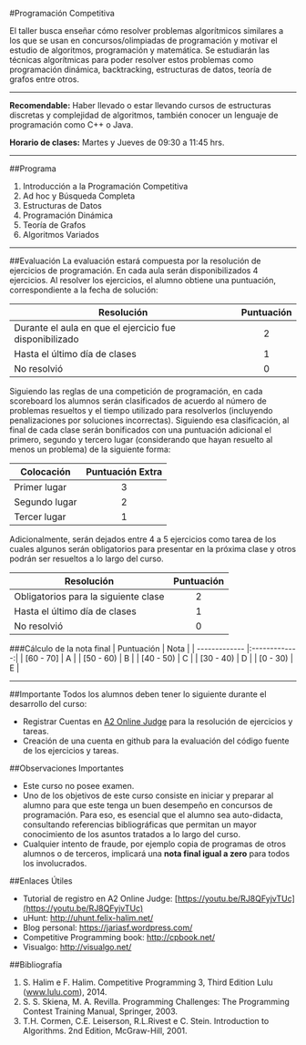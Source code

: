 #Programación Competitiva

El taller busca enseñar cómo resolver problemas algorítmicos similares a los que se usan en 
concursos/olimpiadas de programación y motivar el estudio de algoritmos, programación y matemática. 
Se estudiarán las técnicas algorítmicas para poder resolver estos problemas como programación dinámica, backtracking, estructuras de datos, teoría de grafos entre otros.

-------------------------------------------------------------------------------------------------
**Recomendable:** Haber llevado o estar llevando cursos de estructuras discretas y complejidad de algoritmos, 
también conocer un lenguaje de programación como C++ o Java.

**Horario de clases:** Martes y Jueves de 09:30 a 11:45 hrs.

-------------------------------------------------------------------------------------------------
##Programa <Enter>
1. Introducción a la Programación Competitiva
2. Ad hoc y Búsqueda Completa
3. Estructuras de Datos
4. Programación Dinámica
5. Teoría de Grafos
6. Algoritmos Variados

-------------------------------------------------------------------------------------------------
##Evaluación <Enter>
La evaluación estará compuesta por la resolución de ejercicios de programación. En cada aula serán disponibilizados 4 ejercicios.
Al resolver los ejercicios, el alumno obtiene una puntuación, correspondiente a la fecha de solución:

| Resolución    | Puntuación    |
| ------------- |:-------------:|
| Durante el aula en que el ejercicio fue disponibilizado | 2 |
| Hasta el último día de clases      | 1 |
| No resolvió | 0     |

Siguiendo las reglas de una competición de programación, en cada scoreboard los alumnos serán clasificados de acuerdo al número
de problemas resueltos y el tiempo utilizado para resolverlos (incluyendo penalizaciones por soluciones incorrectas).
Siguiendo esa clasificación, al final de cada clase serán bonificados con una puntuación adicional el primero, segundo y
tercero lugar (considerando que hayan resuelto al menos un problema) de la siguiente forma:

| Colocación   | Puntuación Extra  |
| ------------- |:-------------:|
| Primer lugar | 3 |
| Segundo lugar | 2 |
| Tercer lugar | 1     |

Adicionalmente, serán dejados entre 4 a 5 ejercicios como tarea de los cuales algunos serán obligatorios para presentar
en la próxima clase y otros podrán ser resueltos a lo largo del curso.

| Resolución    | Puntuación    |
| ------------- |:-------------:|
| Obligatorios para la siguiente clase  | 2 |
| Hasta el último día de clases | 1 |
| No resolvió | 0  |

###Cálculo de la nota final
| Puntuación    | Nota    |
| ------------- |:-------------:|
| [60 - 70]  | A |
| [50 - 60) | B |
| [40 - 50) | C  |
| [30 - 40) | D  |
| [0 - 30) | E  |

-------------------------------------------------------------------------------------------------
##Importante <Enter>
Todos los alumnos deben tener lo siguiente durante el desarrollo del curso: <Enter>
- Registrar Cuentas en [A2 Online Judge](http://a2oj.com/) para la resolución de ejercicios y tareas.
- Creación de una cuenta en github para la evaluación del código fuente de los ejercicios y tareas.
 
##Observaciones Importantes <Enter>

- Este curso no posee examen.
- Uno de los objetivos de este curso consiste en iniciar y preparar al alumno para que este tenga un buen desempeño en
concursos de programación. Para eso, es esencial que el alumno sea auto-didacta, consultando referencias bibliográficas que permitan un mayor conocimiento de los asuntos tratados a lo largo del curso.
- Cualquier intento de fraude, por ejemplo copia de programas de otros alumnos o de terceros, implicará una **nota final 
igual a zero** para todos los involucrados.


##Enlaces Útiles <Enter>
- Tutorial de registro en A2 Online Judge: [https://youtu.be/RJ8QFyjvTUc](https://youtu.be/RJ8QFyjvTUc) 
- uHunt: http://uhunt.felix-halim.net/
- Blog personal: https://jariasf.wordpress.com/
- Competitive Programming book: http://cpbook.net/
- Visualgo: http://visualgo.net/

##Bibliografía
1. S. Halim e F. Halim. Competitive Programming 3, Third Edition Lulu (www.lulu.com), 2014.
2. S. S. Skiena, M. A. Revilla. Programming Challenges: The Programming Contest Training Manual, Springer, 2003.
3. T.H. Cormen, C.E. Leiserson, R.L.Rivest e C. Stein. Introduction to Algorithms. 2nd Edition, McGraw-Hill, 2001.
